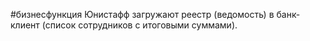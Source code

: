 #бизнесфункция 
Юнистафф загружают реестр (ведомость) в банк-клиент (список сотрудников с итоговыми суммами).
